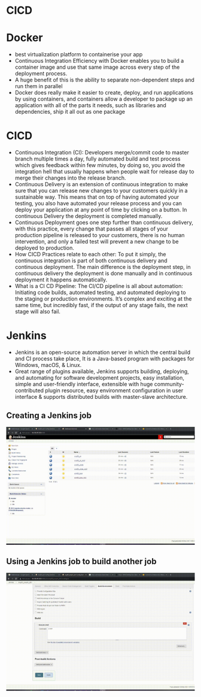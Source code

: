 # CICD

# Docker
- best virtualization platform to containerise your app
- Continuous Integration Efficiency with Docker enables you to build a container image and use that same image across every step of the deployment process.
- A huge benefit of this is the ability to separate non-dependent steps and run them in parallel
- Docker does really make it easier to create, deploy, and run applications by using containers, and containers allow a developer to package up an application with all of the parts it needs, such as libraries and dependencies, ship it all out as one package

# CICD
- Continuous Integration (CI): Developers merge/commit code to master branch multiple times a day, fully automated build and test process which gives feedback within few minutes, by doing so, you avoid the integration hell that usually happens when people wait for release day to merge their changes into the release branch.
- Continuous Delivery is an extension of continuous integration to make sure that you can release new changes to your customers quickly in a sustainable way. This means that on top of having automated your testing, you also have automated your release process and you can deploy your application at any point of time by clicking on a button. In continuous Delivery the deployment is completed manually.
- Continuous Deployment goes one step further than continuous delivery, with this practice, every change that passes all stages of your production pipeline is released to your customers, there is no human intervention, and only a failed test will prevent a new change to be deployed to production.
- How CICD Practices relate to each other: To put it simply, the continuous integration is part of both continuous delivery and continuous deployment. The main difference is the deployment step, in continuous delivery the deployment is done manually and in continuous deployment it happens automatically.
- What is a CI CD Pipeline: The CI/CD pipeline is all about automation: Initiating code builds, automated testing, and automated deploying to the staging or production environments. It’s complex and exciting at the same time, but incredibly fast, if the output of any stage fails, the next stage will also fail.

# Jenkins
- Jenkins is an open-source automation server in which the central build and CI process take place, It is a Java-based program with packages for Windows, macOS, & Linux.
- Great range of plugins available, Jenkins supports building, deploying, and automating for software development projects, easy installation, simple and user-friendly interface, extensible with huge community-contributed plugin resource, easy environment configuration in user interface & supports distributed builds with master-slave architecture.
## Creating a Jenkins job
![](videos\jenkins_job_creation.gif)

## Using a Jenkins job to build another job
![](/videos/jenkins_job_builds_next_job.gif)
